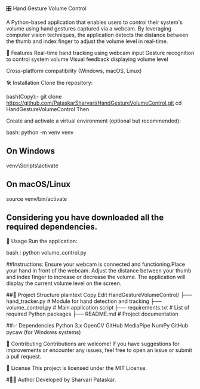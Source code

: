 🎛️ Hand Gesture Volume Control

A Python-based application that enables users to control their system's volume using hand gestures captured via a webcam. By leveraging computer vision techniques, the application detects the distance between the thumb and index finger to adjust the volume level in real-time.​

📌 Features
Real-time hand tracking using webcam input​
Gesture recognition to control system volume​
Visual feedback displaying volume level​

Cross-platform compatibility (Windows, macOS, Linux)​

🛠️ Installation
Clone the repository:

bash(Copy):-
git clone https://github.com/PataskarSharvari/HandGestureVolumeControl.git
cd HandGestureVolumeControl
Then 

Create and activate a virtual environment (optional but recommended):

bash:
python -m venv venv
## On Windows
venv\Scripts\activate
## On macOS/Linux
source venv/bin/activate
## Considering you have downloaded all the required dependencies.

🚀 Usage
Run the application:

bash :
python volume_control.py

##Instructions:
Ensure your webcam is connected and functioning.​
Place your hand in front of the webcam.​
Adjust the distance between your thumb and index finger to increase or decrease the volume.
The application will display the current volume level on the screen.​


##📂 Project Structure
plaintext
Copy
Edit
HandGestureVolumeControl/
├── hand_tracker.py       # Module for hand detection and tracking
├── volume_control.py     # Main application script
├── requirements.txt      # List of required Python packages
├── README.md             # Project documentation


##✅ Dependencies
Python 3.x​
OpenCV​
GitHub
MediaPipe​
NumPy​
GitHub
pycaw (for Windows systems)​

🤝 Contributing
Contributions are welcome! If you have suggestions for improvements or encounter any issues, feel free to open an issue or submit a pull request.​

📄 License
This project is licensed under the MIT License.​

#🙋‍♀️ Author
Developed by Sharvari Pataskar.


